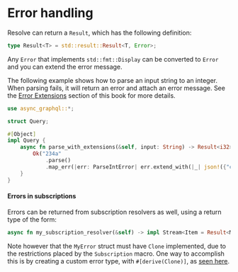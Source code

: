 # Error handling

Resolve can return a `Result`, which has the following definition:

```rust
type Result<T> = std::result::Result<T, Error>;
```

Any `Error` that implements `std::fmt::Display` can be converted to `Error` and you can extend the error message.

The following example shows how to parse an input string to an integer. When parsing fails, it will return an error and attach an error message.
See the [Error Extensions](error_extensions.md) section of this book for more details.

```rust
use async_graphql::*;

struct Query;

#[Object]
impl Query {
    async fn parse_with_extensions(&self, input: String) -> Result<i32> {
        Ok("234a"
            .parse()
            .map_err(|err: ParseIntError| err.extend_with(|_| json!({"code": 400})))?)
    }
}
```

#### Errors in subscriptions

Errors can be returned from subscription resolvers as well, using a return type of the form:
```rust
async fn my_subscription_resolver(&self) -> impl Stream<Item = Result<MyItem, MyError>> { ... }
```

Note however that the `MyError` struct must have `Clone` implemented, due to the restrictions placed by the `Subscription` macro. One way to accomplish this is by creating a custom error type, with `#[derive(Clone)]`, as [seen here](https://github.com/async-graphql/async-graphql/issues/845#issuecomment-1090933464).
